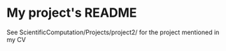 # My project's README

See ScientificComputation/Projects/project2/ for the project mentioned in my CV
